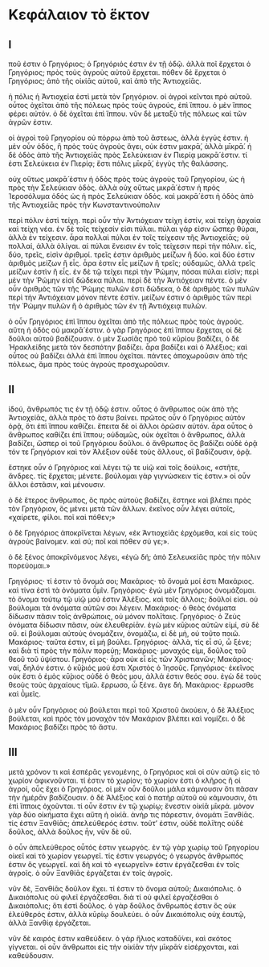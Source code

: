 # Κεφάλαιον τὸ ἕκτον

## I

ποῦ ἐστιν ὁ Γρηγόριος; ὁ Γρηγόριός ἐστιν ἐν τῇ ὁδῷ. ἀλλὰ ποῖ ἔρχεται ὁ Γρηγόριος; πρὸς τοὺς ἀγροὺς αὐτοῦ ἔρχεται. πόθεν δὲ ἔρχεται ὁ Γρηγόριος; ἀπὸ τῆς οἰκίᾱς αὐτοῦ, καὶ ἀπὸ τῆς Ἀντιοχείᾱς.

ἡ πόλις ἡ Ἀντιοχεία ἐστὶ μετὰ τὸν Γρηγόριον. οἱ ἀγροὶ κεῖνται πρὸ αὐτοῦ. οὗτος ὀχεῖται ἀπὸ τῆς πόλεως πρὸς τοὺς ἀγρούς, ἐπὶ ἵππου. ὁ μὲν ἵππος φέρει αὐτόν. ὁ δὲ ὀχεῖται ἐπὶ ἵππου. νῦν δὲ μεταξὺ τῆς πόλεως καὶ τῶν ἀγρῶν ἐστιν.

οἱ ἀγροὶ τοῦ Γρηγορίου οὐ πόρρω ἀπὸ τοῦ ἄστεως, ἀλλὰ ἐγγύς ἐστιν. ἡ μὲν οὖν ὁδός, ἣ πρὸς τοὺς ἀγροὺς ἄγει, οὐκ ἐστιν μακρᾱ́, ἀλλὰ μῑκρᾱ́. ἡ δὲ ὁδὸς ἀπὸ τῆς Ἀντιοχείᾱς πρὸς Σελεύκειαν ἐν Πιερίᾳ μακρᾱ́ ἐστιν. τί ἐστι Σελεύκεια ἐν Πιερίᾳ; ἔστι πόλις μῑκρᾱ́, ἐγγὺς τῆς θαλάσσης.

οὐχ οὕτως μακρᾱ́ ἐστιν ἡ ὁδὸς πρὸς τοὺς ἀγροὺς τοῦ Γρηγορίου, ὡς ἡ πρὸς τὴν Σελεύκιαν ὁδὸς. ἀλλὰ οὐχ οὕτως μικρᾱ́ ἐστιν ἡ πρὸς Ἱεροσόλυμα ὁδός ὡς ἡ πρὸς Σελεύκιαν ὁδός. καὶ μακρᾱ́ ἐστι ἡ ὁδὸς ἀπὸ τῆς Ἀντιοχείᾱς πρὸς τὴν Κωνσταντινούπολιν

περὶ πόλιν ἐστὶ τείχη. περὶ οὖν τὴν Ἀντιόχειαν τείχη ἐστίν, καὶ τείχη ἀρχαία καὶ τείχη νέα. ἐν δὲ τοῖς τείχεσίν εἰσι πύλαι. πύλαι γάρ εἰσιν ὥσπερ θύραι, ἀλλὰ ἐν τείχεσιν. ἆρα πολλαὶ πύλαι ἐν τοῖς τείχεσιν τῆς Ἀντιοχείᾱς; οὐ πολλαί, ἀλλὰ ὀλίγαι. αἱ πύλαι ἔνεισιν ἐν τοῖς τείχεσιν περὶ τὴν πόλιν.
εἷς, δύο, τρεῖς, εἰσὶν ἀριθμοί. τρεῖς ἐστιν ἀριθμὸς μείζων ἢ δύο. καὶ δύο ἐστιν ἀριθμὸς μείζων ἢ εἷς. ἆρα ἐστιν εἷς μείζων ἢ τρεῖς; οὐδαμῶς, ἀλλὰ τρεῖς μείζων ἐστὶν ἢ εἷς.
ἐν δὲ τῷ τείχει περὶ τὴν Ῥώμην, πόσαι πύλαι εἰσίν; περὶ μὲν τὴν Ῥώμην εἰσί δώδεκα πύλαι. περὶ δὲ τὴν Ἀντιόχειαν πέντε. ὁ μὲν οὖν ἀριθμὸς τῶν τῆς Ῥώμης πυλῶν ἐστι δώδεκα, ὁ δὲ ἀριθμὸς τῶν πυλῶν περὶ τὴν Ἀντιόχειαν μόνον πέντε ἐστίν. μείζων ἐστιν ὁ ἀριθμὸς τῶν περὶ τὴν Ῥώμην πυλῶν ἢ ὁ ἀριθμὸς τῶν ἐν τῇ Ἀντιόχειᾳ πυλῶν.

ὁ οὖν Γρηγόριος ἐπὶ ἵππου ὀχεῖται ἀπὸ τῆς πόλεως πρὸς τοὺς ἀγρούς. αὕτη ἡ ὁδός οὐ μακρᾱ́ ἐστιν. ὁ γὰρ Γρηγόριος ἐπὶ ἳππου ἔρχεται, οἱ δὲ δοῦλοι αὐτοῦ βαδίζουσιν. ὁ μὲν Σωσίᾱς πρὸ τοῦ κῡρίου βαδίζει, ὁ δὲ Ἡρακλείδης μετὰ τὸν δεσπότην βαδίζει. ἆρα βαδίζει καὶ ὁ Ἀλέξιος; καὶ οὗτος οὐ βαδίζει ἀλλὰ ἐπὶ ἵππου ὀχεῖται.
πάντες ἀποχωροῦσιν ἀπὸ τῆς πόλεως, ἅμα πρὸς τοὺς ἀγροὺς προσχωροῦσιν.


## II

ἰδού, ἄνθρωπός τις ἐν τῇ ὁδῷ ἐστιν. οὗτος ὁ ἄνθρωπος οὐκ ἀπὸ τῆς Ἀντιοχείᾱς, ἀλλὰ πρὸς τὸ ἄστυ βαίνει. πρῶτος οὖν ὁ Γρηγόριος αὐτόν ὁρᾷ, ὅτι ἐπὶ ἵππου καθίζει. ἔπειτα δὲ οἱ ἄλλοι ὁρῶσιν αὐτόν. ἆρα οὗτος ὁ ἄνθρωπος καθίζει ἐπὶ ἵππου; οὐδαμῶς, οὐκ ὀχεῖται ὁ ἄνθρωπος, ἀλλὰ βαδίζει, ὥσπερ οἱ τοῦ Γρηγόριου δοῦλοι. ὁ ἄνθρωπος ὃς βαδίζει οὐδὲ ὁρᾷ τόν τε Γρηγόριον καὶ τὸν Ἀλέξιον οὐδὲ τοὺς ἄλλους, οἳ βαδίζουσιν, ὁρᾷ.

ἕστηκε οὖν ὁ Γρηγόριος καὶ λέγει τῷ τε υἱῷ καὶ τοῖς δούλοις, «στῆτε, ἄνδρες. τίς ἔρχεται; μένετε. βούλομαι γὰρ γιγνώσκειν τίς ἐστιν.» οἱ οὖν ἄλλοι ἑστᾶσιν, καὶ μένουσιν.

ὁ δὲ ἕτερος ἄνθρωπος, ὃς πρὸς αὐτοὺς βαδίζει, ἕστηκε καὶ βλέπει πρὸς τὸν Γρηγόριον, ὃς μένει μετὰ τῶν ἄλλων. ἐκεῖνος οὖν λέγει αὐτοῖς, «χαίρετε, φίλοι. ποῖ καὶ πόθεν;»

ὁ δὲ Γρηγόριος ἀποκρῑ́νεται λέγων, «ἐκ Ἀντιοχείᾱς ἐρχόμεθα, καὶ εἰς τοὺς ἀγροὺς βαίνομεν. καὶ σύ; ποῖ καὶ πόθεν σύ γε;».

ὁ δὲ ξένος ἀποκρῑνόμενος λέγει, «ἐγὼ δή; ἀπὸ Σελευκείᾱς πρὸς τὴν πόλιν πορεύομαι.»

Γρηγόριος· τί ἐστιν τὸ ὄνομά σοι;
Μακάριος· τὸ ὄνομά μοί ἐστι Μακάριος. καὶ τίνα ἐστὶ τὰ ὀνόματα ῡ̔μῖν.
Γρηγόριος· ἐγὼ μὲν Γρηγόριος ὀνομάζομαι. τὸ ὄνομα τούτῳ τῷ υἱῷ μού ἐστιν Ἀλέξιος. καὶ τοῖς ἄλλοις; δοῦλοί εἰσι. οὐ βούλομαι τὰ ὀνόματα αὐτῶν σοι λέγειν.
Μακάριος· ὁ θεὸς ὀνόματα δίδωσιν πᾶσιν τοῖς ἀνθρώποις, οὐ μόνον πολῑ́ταις.
Γρηγόριος· ὁ Ζεὺς ὀνόματα δίδωσιν πᾶσιν, οὐκ ἐλευθερίᾱν. ἐγὼ μὲν κῡ́ριος αὐτῶν εἰμί, σὺ δὲ οὔ. εἰ βούλομαι αὐτοὺς ὀνομάζειν, ὀνομάζω, εἰ δὲ μὴ, οὐ τοῦτο ποιῶ.
Μακάριος· ταῦτα ἐστιν, εἰ μὴ βούλει.
Γρηγόριος· ἀλλὰ, τίς εἶ σύ, ὦ ξένε; καὶ διὰ τί πρὸς τὴν πόλιν πορεύῃ;
Μακάριος· μοναχός εἰμι, δοῦλος τοῦ θεοῦ τοῦ ὑψίστου.
Γρηγόριος· ἆρα οὐκ εἶ εἷς τῶν Χριστιανῶν;
Μακάριος· ναί, δηλόν ἐστιν. ὁ κῡ́ριός μού ἐστι Χριστὸς ὁ Ἰησοῦς.
Γρηγόριος· ἐκεῖνος οὐκ ἔστι ὁ ἐμὸς κῡ́ριος οὐδὲ ὁ θεός μου, ἀλλά ἐστιν θεός σου. ἐγὼ δὲ τοὺς θεοὺς τοὺς ἀρχαίους τῑμῶ. ἔρρωσο, ὦ ξένε. ἄγε δή.
Μακάριος· ἔρρωσθε καὶ ῡ̔μεῖς.

ὁ μὲν οὖν Γρηγόριος οὐ βούλεται περὶ τοῦ Χριστοῦ ἀκούειν, ὁ δὲ Ἀλέξιος βούλεται, καὶ πρὸς τὸν μοναχὸν τὸν Μακάριον βλέπει καὶ νομίζει. ὁ δὲ Μακάριος βαδίζει πρὸς τὸ ἄστυ.

## III

μετὰ χρόνον τι καὶ ἑσπέρᾱς γενομένης, ὁ Γρηγόριος καὶ οἱ σὺν αὐτῷ εἰς τὸ χωρίον ἀφικνοῦνται. τί ἐστιν τὸ χωρίον; τὸ χωρίον ἐστι ὁ κλῆρος ἢ οἱ ἀγροί, οὗς ἔχει ὁ Γρηγόριος. οἱ μὲν οὖν δοῦλοι μάλα κάμνουσιν ὅτι πᾶσαν τὴν ἡμέρᾱν βαδίζουσιν. ὁ δὲ Ἀλέξιος καὶ ὁ πατὴρ αὐτοῦ οὐ κάμνουσιν, ὃτι ἐπὶ ἵπποις ὀχοῦνται.
τί οὖν ἔστιν ἐν τῷ χωρίῳ; ἔνεστιν οἰκίᾱ μῑκρά. μόνον γὰρ δύο οἰκήματα ἔχει αὕτη ἡ οἰκίᾱ. ἀνήρ τις πάρεστιν, ὀνομάτι Ξανθίᾱς. τίς ἐστιν Ξανθίᾱς; ἀπελεύθερός ἐστιν. τοῦτ’ ἐστιν, οὐδὲ πολῑ́της οὐδὲ δοῦλος, ἀλλὰ δοῦλος ἦν, νῦν δὲ οὔ.

ὁ οὖν ἀπελεύθερος οὗτός ἐστιν γεωργός. ἐν τῷ γὰρ χωρίῳ τοῦ Γρηγορίου οἰκεῖ καὶ τὸ χωρίον γεωργεῖ. τίς ἐστιν γεωργός; ὁ γεωργός ἄνθρωπός ἐστιν ὃς γεωργεῖ. καὶ δὴ καὶ τὸ «γεωργεῖν» ἐστιν ἐργάζεσθαι ἐν τοῖς ἀγροῖς. ὁ οὖν Ξανθίᾱς ἐργάζεται ἐν τοῖς ἀγροῖς.

νῦν δὲ, Ξανθίᾱς δοῦλον ἔχει. τί ἐστιν τὸ ὄνομα αὐτοῦ; Δικαιόπολις. ὁ Δικαιόπολις οὐ φιλεῖ ἐργάζεσθαι. διὰ τί οὐ φιλεῖ ἐργαζέσθαι ὁ Δικαιόπολις; ὅτι ἐστὶ δοῦλος. ὁ γὰρ δοῦλος ἄνθρωπός ἐστιν ὃς οὐκ ἐλεύθερός ἐστιν, ἀλλὰ κῡρίῳ δουλεύει. ὁ οὖν Δικαιόπολις οὐχ ἑαυτῷ, ἀλλὰ Ξανθίᾳ ἐργάζεται.

νῦν δὲ καιρός ἐστιν καθεύδειν. ὁ γὰρ ἥλιος καταδῡ́νει, καὶ σκότος γίγνεται. οἱ οὖν ἄνθρωποι εἰς τὴν οἰκίᾱν τὴν μῑκρᾱ́ν εἰσέρχονται, καὶ καθεύδουσιν.
